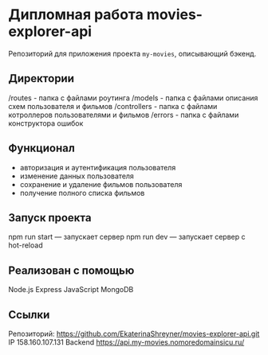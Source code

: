# **Дипломная работа movies-explorer-api**  

Репозиторий для приложения проекта `my-movies`, описывающий бэкенд.

## Директории 

/routes - папка с файлами роутинга 
/models - папка с файлами описания схем пользователя и фильмов
/controllers - папка с файлами котроллеров пользователями и фильмов
/errors - папка с файлами конструктора ошибок

## Функционал

- авторизация и аутентификация пользователя
- изменение данных пользователя
- сохранение и удаление фильмов пользователя
- получение полного списка фильмов


## Запуск проекта

npm run start — запускает сервер
npm run dev — запускает сервер с hot-reload


## Реализован с помощью

Node.js
Express
JavaScript
MongoDB


## Ссылки

Репозиторий: https://github.com/EkaterinaShreyner/movies-explorer-api.git
IP 158.160.107.131
Backend https://api.my-movies.nomoredomainsicu.ru/

